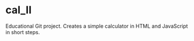 # cal_II
Educational Git project. Creates a simple calculator in HTML and JavaScript in short steps.
